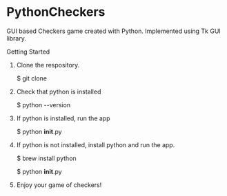# PythonCheckers
GUI based Checkers game created with Python. Implemented using Tk GUI library.

Getting Started
1. Clone the respository.

    $ git clone <link-to-repo>

2. Check that python is installed

    $ python --version

3. If python is installed, run the app

    $ python __init__.py

4. If python is not installed, install python and run the app.

    $ brew install python

    $ python __init__.py

5. Enjoy your game of checkers!
